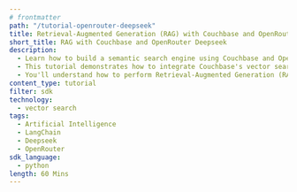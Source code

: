 ```yaml
---
# frontmatter
path: "/tutorial-openrouter-deepseek"
title: Retrieval-Augmented Generation (RAG) with Couchbase and OpenRouter Deepseek
short_title: RAG with Couchbase and OpenRouter Deepseek
description:
  - Learn how to build a semantic search engine using Couchbase and OpenRouter with Deepseek.
  - This tutorial demonstrates how to integrate Couchbase's vector search capabilities with OpenRouter Deepseek as both embeddings and language model provider.
  - You'll understand how to perform Retrieval-Augmented Generation (RAG) using LangChain and Couchbase.
content_type: tutorial
filter: sdk
technology:
  - vector search
tags:
  - Artificial Intelligence
  - LangChain
  - Deepseek
  - OpenRouter
sdk_language:
  - python
length: 60 Mins
---
```

